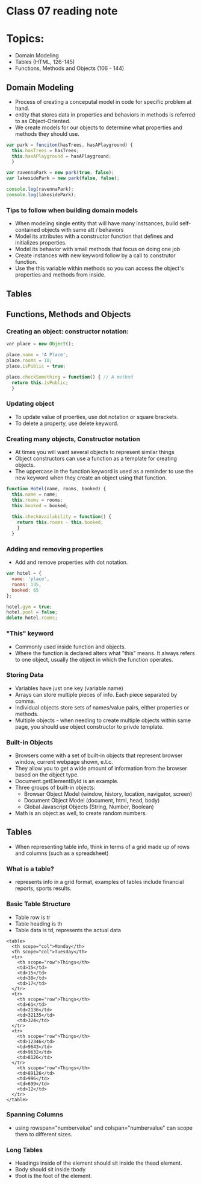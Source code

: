 # Class 07 reading note 

# Topics:
- Domain Modeling
- Tables (HTML, 126-145)
- Functions, Methods and Objects (106 - 144)

## Domain Modeling

- Process of creating a conceputal model in code for specific problem at hand.
- entity that stores data in properties and behaviors in methods is referred to as Object-Oriented.
- We create models for our objects to determine what properties and methods they should use.

``` js
var park = funciton(hasTrees, hasAPlayground) {
  this.hasTrees = hasTrees;
  this.hasAPlayground = hasAPlayground;
  }

var ravennaPark = new park(true, false);
var lakesidePark = new park(false, false);

console.log(ravennaPark);
console.log(lakesidePark);
```
### Tips to follow when building domain models
 - When modeling single entity that will have many instsances, build self-contained objects with same att / behaviors
 - Model its attributes with a constructor function that defines and initializes properties.
 - Model its behavior with small methods that focus on doing one job
 - Create instances with new keyword follow by a call to construtor function.
 - Use the this variable within methods so you can access the object's properties and methods from inside.

## Tables


## Functions, Methods and Objects

### Creating an object: constructor notation:
``` js
vor place = new Object();

place.name = 'A Place';
place.rooms = 10;
place.isPublic = true;

place.checkSomething = function() { // A method
  return this.isPublic;
  }
```
### Updating object
- To update value of proerties, use dot notation or square brackets.
- To delete a property, use delete keyword.

### Creating many objects, Constructor notation

- At times you will want several objects to represent similar things
- Object constructors can use a function as a template for creating objects.
- The uppercase in the function keyword is used as a reminder to use the new keyword when they create an object using that function.
``` js
function Hotel(name, rooms, booked) {
  this.name = name;
  this.rooms = rooms;
  this.booked = booked;
  
  this.checkAvailability = function() {
    return this.rooms - this.booked;
    }
  }
```

### Adding and removing properties
- Add and remove properties with dot notation.
``` js
var hotel = {
  name: 'place',
  rooms: 135,
  booked: 65
};

hotel.gym = true;
hotel.pool = false;
delete hotel.rooms;
```

### "This" keyword
- Commonly used inside function and objects. 
- Where the function is declared alters what "this" means. It always refers to one object, usually the object in which the function operates.

### Storing Data
- Variables have just one key (variable name)
- Arrays can store multiple pieces of info. Each piece separated by comma.
- Individual objects store sets of names/value pairs, either properties or methods.
- Multiple objects - when needing to create multiple objects within same page, you should use object constructor to privde template.

### Built-in Objects
- Browsers come with a set of built-in objects that represent browser window, current webpage shown, e.t.c.
- They allow you to get a wide amount of information from the browser based on the object type.
- Document.getElementById is an example.
- Three groups of built-in objects:
  - Browser Object Model (window, history, location, navigator, screen)
  - Document Object Model (document, html, head, body)
  - Global Javascript Objects (String, Number, Boolean)
- Math is an object as well, to create random numbers.

## Tables
- When representing table info, think in terms of a grid made up of rows and columns (such as a spreadsheet)

### What is a table?
- represents info in a grid format, examples of tables include financial reports, sports results.

### Basic Table Structure
- Table row is tr
- Table heading is th
- Table data is td, represents the actual data
``` html5
<table>
  <th scope="col">Monday</th>
  <th scope="col">Tuesday</th>
  <tr>
    <th scope="row">Things</th>
    <td>15</td>
    <td>15</td>
    <td>30</td>
    <td>17</td>
  </tr>
  <tr>
    <th scope="row">Things</th>
    <td>61</td>
    <td>2136</td>
    <td>32135</td>
    <td>324</td>
  </tr>
  <tr>
    <th scope="row">Things</th>
    <td>12346</td>
    <td>9643</td>
    <td>9632</td>
    <td>8126</td>
  </tr>
    <th scope="row">Things</th>
    <td>89126</td>
    <td>996</td>
    <td>699</td>
    <td>12</td>
  </tr>
</table>
```

### Spanning Columns
- using rowspan="numbervalue" and colspan="numbervalue" can scope them to different sizes.

### Long Tables
- Headings inside of the element should sit inside the thead element.
- Body should sit inside tbody
- tfoot is the foot of the element.
